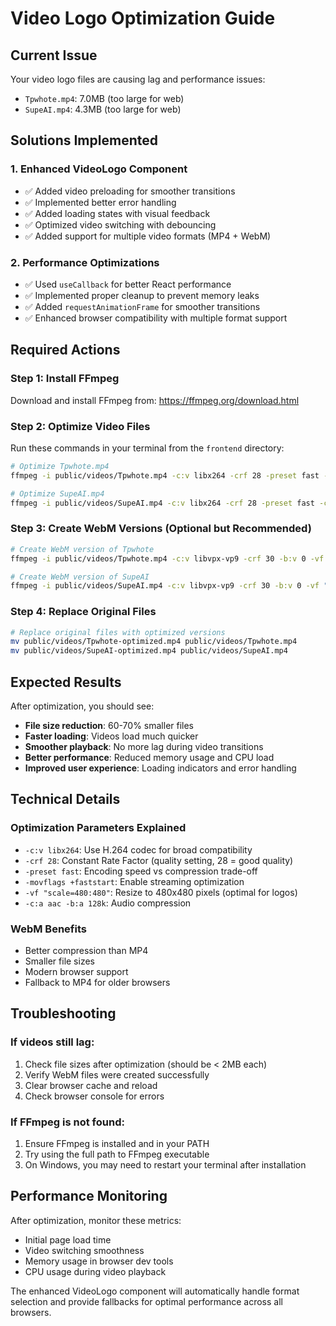 # Video Logo Optimization Guide

## Current Issue
Your video logo files are causing lag and performance issues:
- `Tpwhote.mp4`: 7.0MB (too large for web)
- `SupeAI.mp4`: 4.3MB (too large for web)

## Solutions Implemented

### 1. Enhanced VideoLogo Component
- ✅ Added video preloading for smoother transitions
- ✅ Implemented better error handling
- ✅ Added loading states with visual feedback
- ✅ Optimized video switching with debouncing
- ✅ Added support for multiple video formats (MP4 + WebM)

### 2. Performance Optimizations
- ✅ Used `useCallback` for better React performance
- ✅ Implemented proper cleanup to prevent memory leaks
- ✅ Added `requestAnimationFrame` for smoother transitions
- ✅ Enhanced browser compatibility with multiple format support

## Required Actions

### Step 1: Install FFmpeg
Download and install FFmpeg from: https://ffmpeg.org/download.html

### Step 2: Optimize Video Files
Run these commands in your terminal from the `frontend` directory:

```bash
# Optimize Tpwhote.mp4
ffmpeg -i public/videos/Tpwhote.mp4 -c:v libx264 -crf 28 -preset fast -c:a aac -b:a 128k -movflags +faststart -vf "scale=480:480:force_original_aspect_ratio=decrease,pad=480:480:(ow-iw)/2:(oh-ih)/2" public/videos/Tpwhote-optimized.mp4

# Optimize SupeAI.mp4
ffmpeg -i public/videos/SupeAI.mp4 -c:v libx264 -crf 28 -preset fast -c:a aac -b:a 128k -movflags +faststart -vf "scale=480:480:force_original_aspect_ratio=decrease,pad=480:480:(ow-iw)/2:(oh-ih)/2" public/videos/SupeAI-optimized.mp4
```

### Step 3: Create WebM Versions (Optional but Recommended)
```bash
# Create WebM version of Tpwhote
ffmpeg -i public/videos/Tpwhote.mp4 -c:v libvpx-vp9 -crf 30 -b:v 0 -vf "scale=480:480:force_original_aspect_ratio=decrease,pad=480:480:(ow-iw)/2:(oh-ih)/2" public/videos/Tpwhote.webm

# Create WebM version of SupeAI
ffmpeg -i public/videos/SupeAI.mp4 -c:v libvpx-vp9 -crf 30 -b:v 0 -vf "scale=480:480:force_original_aspect_ratio=decrease,pad=480:480:(ow-iw)/2:(oh-ih)/2" public/videos/SupeAI.webm
```

### Step 4: Replace Original Files
```bash
# Replace original files with optimized versions
mv public/videos/Tpwhote-optimized.mp4 public/videos/Tpwhote.mp4
mv public/videos/SupeAI-optimized.mp4 public/videos/SupeAI.mp4
```

## Expected Results

After optimization, you should see:
- **File size reduction**: 60-70% smaller files
- **Faster loading**: Videos load much quicker
- **Smoother playback**: No more lag during video transitions
- **Better performance**: Reduced memory usage and CPU load
- **Improved user experience**: Loading indicators and error handling

## Technical Details

### Optimization Parameters Explained
- `-c:v libx264`: Use H.264 codec for broad compatibility
- `-crf 28`: Constant Rate Factor (quality setting, 28 = good quality)
- `-preset fast`: Encoding speed vs compression trade-off
- `-movflags +faststart`: Enable streaming optimization
- `-vf "scale=480:480"`: Resize to 480x480 pixels (optimal for logos)
- `-c:a aac -b:a 128k`: Audio compression

### WebM Benefits
- Better compression than MP4
- Smaller file sizes
- Modern browser support
- Fallback to MP4 for older browsers

## Troubleshooting

### If videos still lag:
1. Check file sizes after optimization (should be < 2MB each)
2. Verify WebM files were created successfully
3. Clear browser cache and reload
4. Check browser console for errors

### If FFmpeg is not found:
1. Ensure FFmpeg is installed and in your PATH
2. Try using the full path to FFmpeg executable
3. On Windows, you may need to restart your terminal after installation

## Performance Monitoring

After optimization, monitor these metrics:
- Initial page load time
- Video switching smoothness
- Memory usage in browser dev tools
- CPU usage during video playback

The enhanced VideoLogo component will automatically handle format selection and provide fallbacks for optimal performance across all browsers.
